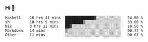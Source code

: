 ### Hi 👋

<!--START_SECTION:waka-->

```text
Haskell    16 hrs 41 mins  █████████████▓░░░░░░░░░░░   54.60 %
sh         10 hrs 5 mins   ████████▒░░░░░░░░░░░░░░░░   33.00 %
Nix        3 hrs 12 mins   ██▓░░░░░░░░░░░░░░░░░░░░░░   10.50 %
Markdown   14 mins         ▒░░░░░░░░░░░░░░░░░░░░░░░░   00.77 %
Other      11 mins         ░░░░░░░░░░░░░░░░░░░░░░░░░   00.61 %
```

<!--END_SECTION:waka-->
